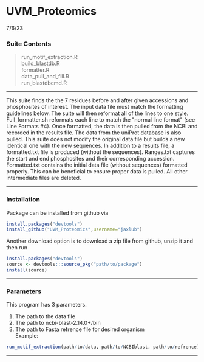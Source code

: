 # UVM_Proteomics
7/6/23

### Suite Contents
> run_motif_extraction.R \
> build_blastdb.R \
> formatter.R \
> data_pull_and_fill.R \
> run_blastdbcmd.R 
___
This suite finds the the 7 residues before and after given accessions and phosphosites of interest. The input data file must match the formatting guidelines below. The suite will then reformat all of the lines to one style. Full_formatter.sh reformats each line to match the "normal line format" (see Line Formats #4). Once formatted, the data is then pulled from the NCBI and recorded in the results file. The data from the uniProt database is also pulled. This suite does not modify the original data file but builds a new identical one with the new sequences. In addition to a results file, a formatted.txt file is produced (without the sequences). Ranges.txt captures the start and end phosphosites and their corresponding accession. Formatted.txt contains the initial data file (without sequences) formatted properly. This can be beneficial to ensure proper data is pulled. All other intermediate files are deleted. 
___

### Installation
Package can be installed from github via 
```R
install.packages("devtools")
install_github("UVM_Proteomics",username="jaxlub")
```
Another download option is to download a zip file from github, unzip it and then run 
```R
install.packages("devtools")
source <- devtools:::source_pkg("path/to/package")
install(source)
```
___

### Parameters
This program has 3 parameters.
1. The path to the data file
2. The path to ncbi-blast-2.14.0+/bin
3. The path to Fasta refrence file for desired organism \
Example:
```R
run_motif_extraction(path/to/data, path/to/NCBIblast, path/to/refrence)
```
___
